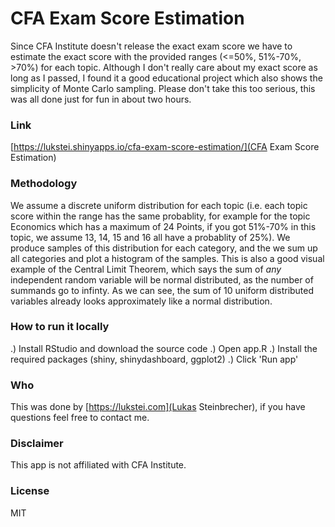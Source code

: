 CFA Exam Score Estimation
=========================

Since CFA Institute doesn't release the exact exam score we have to estimate the exact score with the provided ranges (<=50%, 51%-70%, >70%) for each topic.
Although I don't really care about my exact score as long as I passed, I found it a good educational project which also shows the simplicity of Monte Carlo sampling. Please don't take this too serious, this was all done just for fun in about two hours.

### Link

[https://lukstei.shinyapps.io/cfa-exam-score-estimation/](CFA Exam Score Estimation)

### Methodology

We assume a discrete uniform distribution for each topic (i.e. each topic score within the range has the same probablity, for example for the topic Economics which has a maximum of 24 Points, if you got 51%-70% in this topic, we assume 13, 14, 15 and 16 all have a probablity of 25%). We produce samples of this distribution for each category, and the we sum up all categories and plot a histogram of the samples. This is also a good visual example of the Central Limit Theorem, which says the sum of *any* independent random variable will be normal distributed, as the number of summands go to infinty. As we can see, the sum of 10 uniform distributed variables already looks approximately like a normal distribution. 

### How to run it locally

.) Install RStudio and download the source code
.) Open app.R
.) Install the required packages (shiny, shinydashboard, ggplot2)
.) Click 'Run app'

### Who

This was done by [https://lukstei.com](Lukas Steinbrecher), if you have questions feel free to contact me.

### Disclaimer

This app is not affiliated with CFA Institute.

### License

MIT